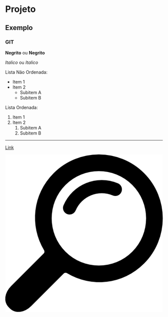 # Projeto
## Exemplo
### GIT

**Negrito** ou __Negrito__

*Italico* ou _Italico_

Lista Não Ordenada:
- Item 1
- Item 2
    - Subitem A
    - Subitem B

Lista Ordenada:
1. Item 1
2. Item 2
    1. Subitem A
    2. Subitem B

---

[Link](https://www.google.com.br)

![Imagem com erro](lupa.png)